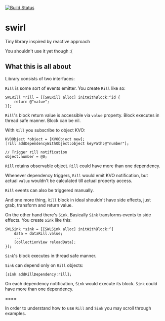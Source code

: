[![Build Status](https://travis-ci.org/elfenlaid/swirl.svg?branch=master)](https://travis-ci.org/elfenlaid/swirl)


# swirl
Tiny library inspired by reactive approach

You shouldn't use it yet though :(

## What this is all about
Library consists of two interfaces:

`Rill` is some sort of events emitter. You create `Rill` like so:

```obj-c
SWLRill *rill = [[SWLRill alloc] initWithBlock:^id {
    return @"value";
}];
```

`Rill`'s block return value is accessible via `value` property. Block executes in thread safe manner. Block can be nil.
 
With `Rill` you subscribe to object KVO:

```obj-c
KVOObject *object = [KVOObject new];
[rill addDependencyWithObject:object keyPath:@"number"];

// Trigger rill notification
object.number = @0;
```

`Rill` retains observable object. `Rill` could have more than one dependency.

Whenever dependency triggers, `Rill` would emit KVO notification, but actual `value` wouldn't be calculated till actual property access.

`Rill` events can also be triggered manually.

And one more thing, `Rill` block in ideal shouldn't have side effects, just grab, transform and return value.

On the other hand there's `Sink`. Basically `Sink` transforms events to side effects. You create `Sink` like this:

```obj-c
SWLSink *sink = [[SWLSink alloc] initWithBlock:^{
    data = dataRill.value;
    ...
    [collectionView reloadData];
}];
```

`Sink`'s block executes in thread safe manner.

`Sink` can depend only on `Rill` objects: 

```obj-c
[sink addRillDependency:rill];
```

On each dependency notification, `Sink` would execute its block. `Sink` could have more than one dependency.

====

In order to understand how to use `Rill` and `Sink` you may scroll through examples.

